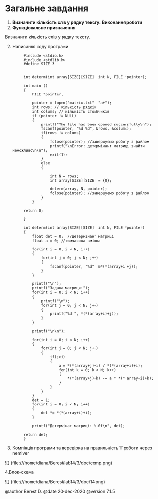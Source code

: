 # Загальне завдання

1.  **Визначити кількість слів у рядку тексту.**
**Виконання роботи**
1. **Функціональне призначення** 

  Визначити кількість слів у рядку тексту.
  
2. Написання коду програми

			#include <stdio.h>
			#include <stdlib.h>
			#define SIZE 3


			int determ(int array[SIZE][SIZE], int N, FILE *pointer);

			int main () 
			{
				FILE *pointer;

				pointer = fopen("matrix.txt", "a+");
				int rows; // кількість рядків
				int colums; // кількість стовбчиків
				if (pointer != NULL)
				{
					printf("The file has been opened successfully\n");
					fscanf(pointer, "%d %d", &rows, &colums);
					if(rows != colums)
					{
						fclose(pointer); //завершуємо роботу з файлом
						printf("\nError: детермінант матриці знайти неможливо\n\n");
						exit(1);
					}
					else
					{

						int N = rows;
						int array[SIZE][SIZE] = {0};

						determ(array, N, pointer);
						fclose(pointer); //завершуємо роботу з файлом
					}
				}

			return 0;

			}

			int determ(int array[SIZE][SIZE], int N, FILE *pointer)
			{
				float det = 0;  //детермінант матриці
				float a = 0; //тимчасова змінна

				for(int i = 0; i < N; i++)
				{
					for(int j = 0; j < N; j++)
					{
						fscanf(pointer, "%d", &*(*(array+i)+j));
					}
				}

				printf("\n");
				printf("Задана матриця:");
				for(int i = 0; i < N; i++)
				{
					printf("\n");
					for(int j = 0; j < N; j++)
					{
						printf("%d ", *(*(array+i)+j));
					}
				}

				printf("\n\n");

				for(int i = 0; i < N; i++)
				{
					for(int j = 0; j < N; j++)
					{
						if(j>i)
						{
							a = *(*(array+j)+i) / *(*(array+i)+i);
							for(int k = 0; k < N; k++)
							{
								*(*(array+j)+k) -= a * *(*(array+i)+k);
							}
						}
					}
				}
				det = 1;
				for(int i = 0; i < N; i++)
				{
					det *= *(*(array+i)+i);
				}

				printf("Детермінат матриці: %.0f\n", det);

			return det;
			}
					
				




  
3. Компіяція програми та перевірка на правильність її роботи через nemiver

![] (file:///home/diana/Berest/lab14/3/doc/comp.png)  

4.Блок-схема

![] (file:///home/diana/Berest/lab14/3/doc/14.png)     

	

@author Berest D.
@date 20-dec-2020
@version 7.1.5

